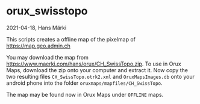 # orux_swisstopo

2021-04-18, Hans Märki

This scripts creates a offline map of the pixelmap of https://map.geo.admin.ch

You may download the map from https://www.maerki.com/hans/orux/CH_SwissTopo.zip.
To use in Orux Maps, download the zip onto your computer and extract it.
Now copy the two resulting files `CH_SwissTopo.otrk2.xml` and `OruxMapsImages.db` onto your android phone into the folder `oruxmaps/mapfiles/CH_SwissTopo`.

The map may be found now in Orux Maps under `OFFLINE` maps.
